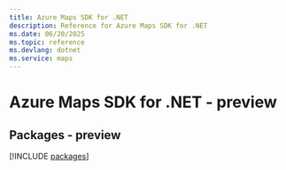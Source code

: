```yaml
---
title: Azure Maps SDK for .NET
description: Reference for Azure Maps SDK for .NET
ms.date: 06/20/2025
ms.topic: reference
ms.devlang: dotnet
ms.service: maps
---
```

# Azure Maps SDK for .NET - preview
## Packages - preview
[!INCLUDE [packages](maps-index.md)]
